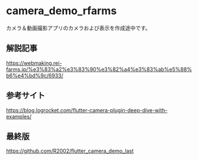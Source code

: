 # camera_demo_rfarms
カメラ＆動画撮影アプリのカメラおよび表示を作成途中です。

## 解説記事
https://webmaking.rei-farms.jp/%e3%83%a2%e3%83%90%e3%82%a4%e3%83%ab%e5%88%b6%e4%bd%9c/6933/  
  
## 参考サイト
https://blog.logrocket.com/flutter-camera-plugin-deep-dive-with-examples/  
  
## 最終版
https://github.com/R2002/flutter_camera_demo_last

